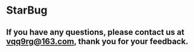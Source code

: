 # StarBug
## If you have any questions, please contact us at vqq9rg@163.com, thank you for your feedback.
